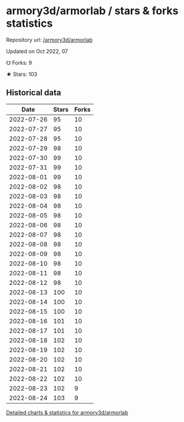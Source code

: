 # armory3d/armorlab / stars & forks statistics

Repository url: [/armory3d/armorlab](https://github.com/armory3d/armorlab)

Updated on Oct 2022, 07

☋ Forks: 9

★ Stars: 103

## Historical data
| Date | Stars | Forks |
|------|-------|-------|
| 2022-07-26 | 95 | 10 | 
| 2022-07-27 | 95 | 10 | 
| 2022-07-28 | 95 | 10 | 
| 2022-07-29 | 98 | 10 | 
| 2022-07-30 | 99 | 10 | 
| 2022-07-31 | 99 | 10 | 
| 2022-08-01 | 99 | 10 | 
| 2022-08-02 | 98 | 10 | 
| 2022-08-03 | 98 | 10 | 
| 2022-08-04 | 98 | 10 | 
| 2022-08-05 | 98 | 10 | 
| 2022-08-06 | 98 | 10 | 
| 2022-08-07 | 98 | 10 | 
| 2022-08-08 | 98 | 10 | 
| 2022-08-09 | 98 | 10 | 
| 2022-08-10 | 98 | 10 | 
| 2022-08-11 | 98 | 10 | 
| 2022-08-12 | 98 | 10 | 
| 2022-08-13 | 100 | 10 | 
| 2022-08-14 | 100 | 10 | 
| 2022-08-15 | 100 | 10 | 
| 2022-08-16 | 101 | 10 | 
| 2022-08-17 | 101 | 10 | 
| 2022-08-18 | 102 | 10 | 
| 2022-08-19 | 102 | 10 | 
| 2022-08-20 | 102 | 10 | 
| 2022-08-21 | 102 | 10 | 
| 2022-08-22 | 102 | 10 | 
| 2022-08-23 | 102 | 9 | 
| 2022-08-24 | 103 | 9 | 


[Detailed charts & statistics for armory3d/armorlab](https://reviewgithub.com/rep/armory3d/armorlab)
